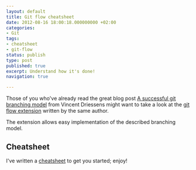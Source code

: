```yaml
---
layout: default
title: Git flow cheatsheet
date: 2012-08-16 18:00:18.000000000 +02:00
categories:
- Git
tags:
- cheatsheet
- git-flow
status: publish
type: post
published: true
excerpt: Understand how it's done!
navigation: true

---
```


Those of you who've already read the great blog post [A successful git branching model](https://nvie.com/posts/a-successful-git-branching-model/) from Vincent Driessens might want to take a look at the [git flow extension](https://github.com/nvie/gitflow/) written by the same author.


The extension allows easy implementation of the described branching model.

## Cheatsheet

I've written a [cheatsheet](https://danielkummer.github.com/git-flow-cheatsheet/) to get you started; enjoy!
